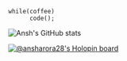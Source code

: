     while(coffee)
          code();


![Ansh's GitHub stats](https://github-readme-stats.vercel.app/api?username=ansharora28&theme=radical&count_private=true)


[![@ansharora28's Holopin board](https://holopin.me/ansharora28)](https://holopin.io/@ansharora28)



